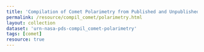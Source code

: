 ```yaml
---
title: 'Compilation of Comet Polarimetry from Published and Unpublished Sources'
permalink: /resource/compil_comet/polarimetry.html
layout: collection
dataset: 'urn-nasa-pds-compil_comet-polarimetry'
tags: [comet]
resource: true
---
```

